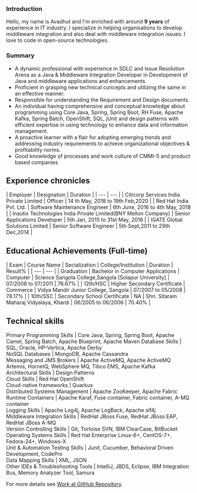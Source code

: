 ### Introduction

Hello, my name is Avadhut and I'm enriched with around **9 years** of experience in IT industry. I specialize in helping organisations to develop middleware integration and also deal with middleware integration issues. I love to code in open-source technologies. 

### Summary

- A dynamic professional with experience in SDLC and Issue Resolution Arena as a Java & Middleware Integration Developer in Development of Java and middleware
applications and enhancements
- Proficient in grasping new technical concepts and utilizing the same in an effective
manner.
- Responsible for understanding the Requirement and Design documents.
- An individual having comprehensive and conceptual knowledge about programming using Core Java, Spring, Spring Boot, RH Fuse, Apache Kafka, Spring Batch,
OpenShift, SQL, jUnit and design patterns with efficient expertise in using technology to enhance data and information management.
- A proactive learner with a flair for adopting emerging trends and addressing industry requirements to achieve organizational objectives & profitability norms.
- Good knowledge of processes and work culture of CMMI-5 and product based companies

## Experience chronicles

| Employer | Designation | Duration |
| --- | --- |
| Citicorp Services India Private Limited | Officer | 14 th May, 2018 to 19th Feb,2020 |
| Red Hat India Pvt. Ltd. | Software Maintenance Engineer | 6th June, 2016 to 4th May, 2018 |
| Inautix Technologies India Private Limited(BNY Mellon Company) | Senior Applications Developer | 5th Jan, 2015 to 31st May, 2016 |
| IGATE Global Solutions Limited | Senior Software Engineer | 5th Sept,2011 to 29th Dec,2014 |

## Educational Achievements (Full-time)

| Exam | Course Name | Secialization | College/Institution | Duration | Result% |
| --- | --- |
| Graduation | Bachelor in Computer Applications | Computer | Science Sangola College,Sangola [Solapur University] | 07/2008 to 07/2011 | 76.67% |
| 12th/HSC | Higher Secondary Certificate | Commerce | Vidya Mandir Junior College, Sangola | 07/2007 to 05/2008 | 78.17% |
| 10th/SSC | Secondary School Certificate | NA | Shri. Sitaram Maharaj Vidyalaya, Khardi | 06/2005 to 06/2006 | 70.40% |

## Technical skills

 Primary Programming Skills             | Core Java, Spring, Spring Boot, Apache Camel, Spring Batch, Apache Blueprint, Apache Maven 
 Database Skills                        | SQL, Oracle, HP-Vertica, Apache Derby                                                      
 NoSQL Databases                        | MongoDB, Apache Cassandra                                                                  
 Messaging and JMS Brokers              | Apache ActiveMQ, Apache ActiveMQ Artemis, HornetQ, WebSphere MQ, Tibco EMS, Apache Kafka   
 Architectural Skills                   | Design Patterns                                                                            
 Cloud Skills                           | Red Hat OpenShift                                                                          
 Cloud-native frameworks                | Quarkus                                                                                    
 Distributed Systems Management         | Apache ZooKeeper, Apache Fabric                                                            
 Runtime Containers                     | Apache Karaf, Fuse container, Fabric container, A-MQ container                             
 Logging Skills                         | Apache Log4j, Apache LogBack, Apache slf4j                                                 
 Middleware Integration Skills          | RedHat JBoss Fuse, RedHat JBoss EAP, RedHat JBoss A-MQ                                     
 Version Controlling Skills             | Git, Tortoise SVN, IBM ClearCase, BitBucket                                                
 Operating Systems Skills               | Red Hat Enterprise Linux-6+, CentOS-7+, Fedora-24+, Windows-X                              
 Unit & Automation Testing Skills       | Junit, Cucumber, Behavioral Driven Development, CodePro                                    
 Data Mapping Skills                    | XML, JSON                                                                                  
 Other IDEs &amp; Troubleshooting Tools | IntelliJ, JBDS, Eclipse, IBM Integration Bus, Memory Analyzer Tool, Samura                 

For more details see [Work at GitHub Repository](https://github.com/kodtodya/).
